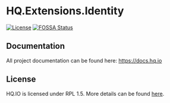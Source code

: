 HQ.Extensions.Identity
======================

[![License](https://img.shields.io/badge/License-RPL%201.5-red.svg)](https://opensource.org/licenses/RPL-1.5)
[![FOSSA Status](https://app.fossa.io/api/projects/git%2Bgithub.com%2Fhq-io%2FHQ.Extensions.Identity.svg?type=shield)](https://app.fossa.io/projects/git%2Bgithub.com%2Fhq-io%2FHQ.Extensions.Identity?ref=badge_shield)

## Documentation

All project documentation can be found here: https://docs.hq.io

## License
HQ.IO is licensed under RPL 1.5. More details can be found [here](https://github.com/hq-io/HQ.Extensions.Identity/blob/master/LICENSE.md).
